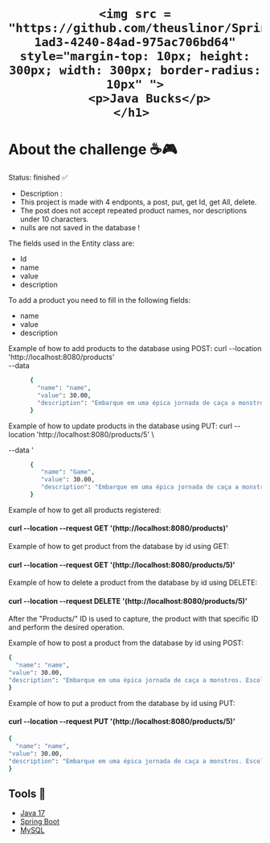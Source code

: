 
 <h1 align="center">
  
    <img src = "https://github.com/theuslinor/SpringBoot_Challenge02_JavaBucks/assets/128644651/38212ca4-1ad3-4240-84ad-975ac706bd64" style="margin-top: 10px; height: 300px; width: 300px; border-radius: 10px" ">
		<p>Java Bucks</p>
	</h1> 
 <h1>About the challenge ☕🎮</h1>

Status: finished ✅
>
+ Description :
+ This project is made with 4 endponts, a post, put, get Id, get All, delete.
+ The post does not accept repeated product names, nor descriptions under 10 characters.
+ nulls are not saved in the database !
>

The fields used in the Entity class are:
+ Id
+ name
+ value
+ description
>
To add a product you need to fill in the following fields:
+ name
+ value
+ description
>
Example of how to add products to the database using POST:
curl --location 'http://localhost:8080/products' \
--data
```bash
      {
        "name": "name",
        "value": 30.00,
        "description": "Embarque em uma épica jornada de caça a monstros. Escolhas impactam o destino neste RPG imersivo."
      }
   ```
>
Example of how to update products in the database using PUT:
curl --location 'http://localhost:8080/products/5' \
>
--data '
```bash
      {
         "name": "Game",
         "value": 30.00,
         "description": "Embarque em uma épica jornada de caça a monstros. Escolhas impactam o destino neste RPG imersivo."
      }
```  

>
Example of how to get all products registered:
>
#### curl --location --request GET '(http://localhost:8080/products)' 

Example of how to get product from the database by id using GET:
#### curl --location --request GET '(http://localhost:8080/products/5)'
>
Example of how to delete a product from the database by id using DELETE:
#### curl --location --request DELETE '(http://localhost:8080/products/5)'

After the "Products/" ID is used to capture, the product with that specific ID and perform the desired operation.


Example of how to post a product from the database by id using POST:
  ```bash
{
	"name": "name",
  "value": 30.00,
  "description": "Embarque em uma épica jornada de caça a monstros. Escolhas impactam o destino neste RPG imersivo."
}
  ```

Example of how to put a product from the database by id using PUT:
#### curl --location --request PUT '(http://localhost:8080/products/5)'
  ```bash
{
	"name": "name",
  "value": 30.00,
  "description": "Embarque em uma épica jornada de caça a monstros. Escolhas impactam o destino neste RPG imersivo."
}
  ```


 ## Tools 🔨
 - [Java 17](https://www.oracle.com/java/technologies/javase/jdk17-archive-downloads.html)
 - [Spring Boot](https://start.spring.io/)
 - [MySQL](https://www.mysql.com/downloads/)
